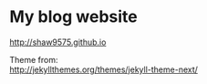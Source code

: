 # My blog website

http://shaw9575.github.io

Theme from:  
http://jekyllthemes.org/themes/jekyll-theme-next/
